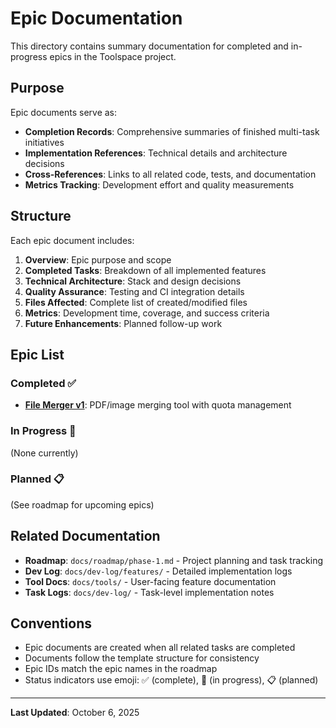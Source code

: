 # Epic Documentation

This directory contains summary documentation for completed and in-progress epics in the Toolspace project.

## Purpose

Epic documents serve as:
- **Completion Records**: Comprehensive summaries of finished multi-task initiatives
- **Implementation References**: Technical details and architecture decisions
- **Cross-References**: Links to all related code, tests, and documentation
- **Metrics Tracking**: Development effort and quality measurements

## Structure

Each epic document includes:

1. **Overview**: Epic purpose and scope
2. **Completed Tasks**: Breakdown of all implemented features
3. **Technical Architecture**: Stack and design decisions
4. **Quality Assurance**: Testing and CI integration details
5. **Files Affected**: Complete list of created/modified files
6. **Metrics**: Development time, coverage, and success criteria
7. **Future Enhancements**: Planned follow-up work

## Epic List

### Completed ✅

- **[File Merger v1](./file-merger-v1-summary.md)**: PDF/image merging tool with quota management

### In Progress 🔄

(None currently)

### Planned 📋

(See roadmap for upcoming epics)

## Related Documentation

- **Roadmap**: `docs/roadmap/phase-1.md` - Project planning and task tracking
- **Dev Log**: `docs/dev-log/features/` - Detailed implementation logs
- **Tool Docs**: `docs/tools/` - User-facing feature documentation
- **Task Logs**: `docs/dev-log/` - Task-level implementation notes

## Conventions

- Epic documents are created when all related tasks are completed
- Documents follow the template structure for consistency
- Epic IDs match the epic names in the roadmap
- Status indicators use emoji: ✅ (complete), 🔄 (in progress), 📋 (planned)

---

**Last Updated**: October 6, 2025
